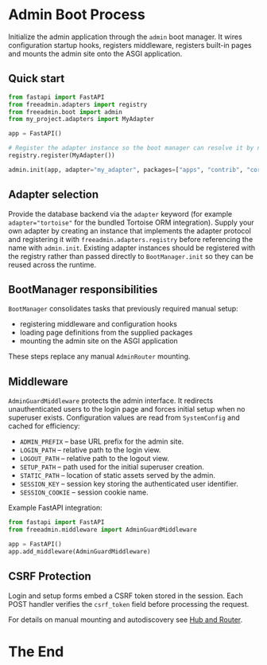 # Admin Boot Process

Initialize the admin application through the ``admin`` boot manager.
It wires configuration startup hooks, registers middleware, registers
built-in pages and mounts the admin site onto the ASGI application.

## Quick start

```python
from fastapi import FastAPI
from freeadmin.adapters import registry
from freeadmin.boot import admin
from my_project.adapters import MyAdapter

app = FastAPI()

# Register the adapter instance so the boot manager can resolve it by name.
registry.register(MyAdapter())

admin.init(app, adapter="my_adapter", packages=["apps", "contrib", "core"])

```

## Adapter selection

Provide the database backend via the ``adapter`` keyword (for example
``adapter="tortoise"`` for the bundled Tortoise ORM integration). Supply your
own adapter by creating an instance that implements the adapter protocol and
registering it with ``freeadmin.adapters.registry`` before referencing the name
with ``admin.init``. Existing adapter instances should be registered with the
registry rather than passed directly to ``BootManager.init`` so they can be
reused across the runtime.

## BootManager responsibilities

``BootManager`` consolidates tasks that previously required manual setup:

- registering middleware and configuration hooks
- loading page definitions from the supplied packages
- mounting the admin site on the ASGI application

These steps replace any manual ``AdminRouter`` mounting.

## Middleware

``AdminGuardMiddleware`` protects the admin interface. It redirects unauthenticated users to the login page and forces initial setup when no superuser exists. Configuration values are read from ``SystemConfig`` and cached for efficiency:

- ``ADMIN_PREFIX`` – base URL prefix for the admin site.
- ``LOGIN_PATH`` – relative path to the login view.
- ``LOGOUT_PATH`` – relative path to the logout view.
- ``SETUP_PATH`` – path used for the initial superuser creation.
- ``STATIC_PATH`` – location of static assets served by the admin.
- ``SESSION_KEY`` – session key storing the authenticated user identifier.
- ``SESSION_COOKIE`` – session cookie name.

Example FastAPI integration:

```python
from fastapi import FastAPI
from freeadmin.middleware import AdminGuardMiddleware

app = FastAPI()
app.add_middleware(AdminGuardMiddleware)
```

## CSRF Protection

Login and setup forms embed a CSRF token stored in the session. Each POST
handler verifies the ``csrf_token`` field before processing the request.

For details on manual mounting and autodiscovery see [Hub and Router](hub-router.md).


# The End

